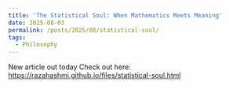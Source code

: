```yaml
---
title: 'The Statistical Soul: When Mathematics Meets Meaning'
date: 2025-08-03
permalink: /posts/2025/08/statistical-soul/
tags:
  - Philosophy
---
```


New article out today
Check out here:
https://razahashmi.github.io/files/statistical-soul.html